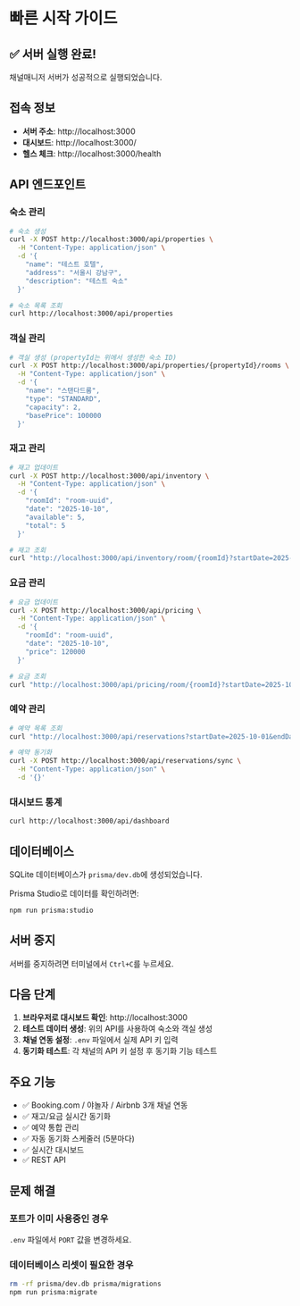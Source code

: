 # 빠른 시작 가이드

## ✅ 서버 실행 완료!

채널매니저 서버가 성공적으로 실행되었습니다.

## 접속 정보

- **서버 주소**: http://localhost:3000
- **대시보드**: http://localhost:3000/
- **헬스 체크**: http://localhost:3000/health

## API 엔드포인트

### 숙소 관리
```bash
# 숙소 생성
curl -X POST http://localhost:3000/api/properties \
  -H "Content-Type: application/json" \
  -d '{
    "name": "테스트 호텔",
    "address": "서울시 강남구",
    "description": "테스트 숙소"
  }'

# 숙소 목록 조회
curl http://localhost:3000/api/properties
```

### 객실 관리
```bash
# 객실 생성 (propertyId는 위에서 생성한 숙소 ID)
curl -X POST http://localhost:3000/api/properties/{propertyId}/rooms \
  -H "Content-Type: application/json" \
  -d '{
    "name": "스탠다드룸",
    "type": "STANDARD",
    "capacity": 2,
    "basePrice": 100000
  }'
```

### 재고 관리
```bash
# 재고 업데이트
curl -X POST http://localhost:3000/api/inventory \
  -H "Content-Type: application/json" \
  -d '{
    "roomId": "room-uuid",
    "date": "2025-10-10",
    "available": 5,
    "total": 5
  }'

# 재고 조회
curl "http://localhost:3000/api/inventory/room/{roomId}?startDate=2025-10-01&endDate=2025-10-31"
```

### 요금 관리
```bash
# 요금 업데이트
curl -X POST http://localhost:3000/api/pricing \
  -H "Content-Type: application/json" \
  -d '{
    "roomId": "room-uuid",
    "date": "2025-10-10",
    "price": 120000
  }'

# 요금 조회
curl "http://localhost:3000/api/pricing/room/{roomId}?startDate=2025-10-01&endDate=2025-10-31"
```

### 예약 관리
```bash
# 예약 목록 조회
curl "http://localhost:3000/api/reservations?startDate=2025-10-01&endDate=2025-10-31"

# 예약 동기화
curl -X POST http://localhost:3000/api/reservations/sync \
  -H "Content-Type: application/json" \
  -d '{}'
```

### 대시보드 통계
```bash
curl http://localhost:3000/api/dashboard
```

## 데이터베이스

SQLite 데이터베이스가 `prisma/dev.db`에 생성되었습니다.

Prisma Studio로 데이터를 확인하려면:
```bash
npm run prisma:studio
```

## 서버 중지

서버를 중지하려면 터미널에서 `Ctrl+C`를 누르세요.

## 다음 단계

1. **브라우저로 대시보드 확인**: http://localhost:3000
2. **테스트 데이터 생성**: 위의 API를 사용하여 숙소와 객실 생성
3. **채널 연동 설정**: `.env` 파일에서 실제 API 키 입력
4. **동기화 테스트**: 각 채널의 API 키 설정 후 동기화 기능 테스트

## 주요 기능

- ✅ Booking.com / 야놀자 / Airbnb 3개 채널 연동
- ✅ 재고/요금 실시간 동기화
- ✅ 예약 통합 관리
- ✅ 자동 동기화 스케줄러 (5분마다)
- ✅ 실시간 대시보드
- ✅ REST API

## 문제 해결

### 포트가 이미 사용중인 경우
`.env` 파일에서 `PORT` 값을 변경하세요.

### 데이터베이스 리셋이 필요한 경우
```bash
rm -rf prisma/dev.db prisma/migrations
npm run prisma:migrate
```
